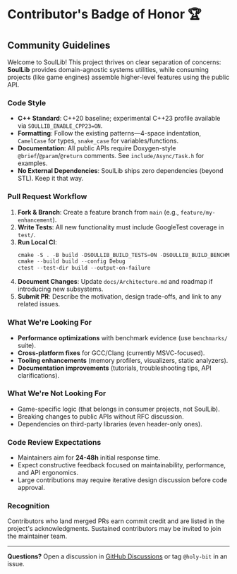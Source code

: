 # Contributor's Badge of Honor 🏆

## Community Guidelines

Welcome to SoulLib! This project thrives on clear separation of concerns: **SoulLib** provides domain-agnostic systems utilities, while consuming projects (like game engines) assemble higher-level features using the public API.

### Code Style

- **C++ Standard**: C++20 baseline; experimental C++23 profile available via `SOULLIB_ENABLE_CPP23=ON`.
- **Formatting**: Follow the existing patterns—4-space indentation, `CamelCase` for types, `snake_case` for variables/functions.
- **Documentation**: All public APIs require Doxygen-style `@brief`/`@param`/`@return` comments. See `include/Async/Task.h` for examples.
- **No External Dependencies**: SoulLib ships zero dependencies (beyond STL). Keep it that way.

### Pull Request Workflow

1. **Fork & Branch**: Create a feature branch from `main` (e.g., `feature/my-enhancement`).
2. **Write Tests**: All new functionality must include GoogleTest coverage in `test/`.
3. **Run Local CI**:
   ```powershell
   cmake -S . -B build -DSOULLIB_BUILD_TESTS=ON -DSOULLIB_BUILD_BENCHMARKS=ON
   cmake --build build --config Debug
   ctest --test-dir build --output-on-failure
   ```
4. **Document Changes**: Update `docs/Architecture.md` and roadmap if introducing new subsystems.
5. **Submit PR**: Describe the motivation, design trade-offs, and link to any related issues.

### What We're Looking For

- **Performance optimizations** with benchmark evidence (use `benchmarks/` suite).
- **Cross-platform fixes** for GCC/Clang (currently MSVC-focused).
- **Tooling enhancements** (memory profilers, visualizers, static analyzers).
- **Documentation improvements** (tutorials, troubleshooting tips, API clarifications).

### What We're Not Looking For

- Game-specific logic (that belongs in consumer projects, not SoulLib).
- Breaking changes to public APIs without RFC discussion.
- Dependencies on third-party libraries (even header-only ones).

### Code Review Expectations

- Maintainers aim for **24-48h** initial response time.
- Expect constructive feedback focused on maintainability, performance, and API ergonomics.
- Large contributions may require iterative design discussion before code approval.

### Recognition

Contributors who land merged PRs earn commit credit and are listed in the project's acknowledgments. Sustained contributors may be invited to join the maintainer team.

---

**Questions?** Open a discussion in [GitHub Discussions](https://github.com/holy-bit/SoulLib/discussions) or tag `@holy-bit` in an issue.
